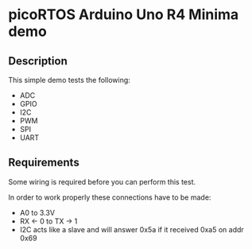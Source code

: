 # picoRTOS Arduino Uno R4 Minima demo

## Description

This simple demo tests the following:

  - ADC
  - GPIO
  - I2C
  - PWM
  - SPI
  - UART

## Requirements

Some wiring is required before you can perform this test.

In order to work properly these connections have to be made:

  - A0 to 3.3V
  - RX <- 0 to TX -> 1
  - I2C acts like a slave and will answer 0x5a if it received 0xa5 on addr 0x69
